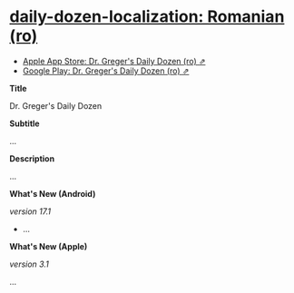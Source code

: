 # [daily-dozen-localization: Romanian (ro)][t]
[t]:https://github.com/nutritionfactsorg

* [Apple App Store: Dr. Greger's Daily Dozen (ro) ⇗](https://apps.apple.com/ro/app/dr-gregers-daily-dozen/id1060700802)
* [Google Play: Dr. Greger's Daily Dozen (ro) ⇗](https://play.google.com/store/apps/details?id=org.nutritionfacts.dailydozen&hl=ro)

**Title**

Dr. Greger's Daily Dozen

**Subtitle**

...

**Description**

...

**What's New (Android)**

_version 17.1_

* ...

**What's New (Apple)**

_version 3.1_

...
